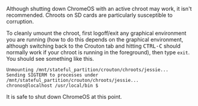 Although shutting down ChromeOS with an active chroot may work, it isn't recommended. Chroots on SD cards are particularly susceptible to corruption.

To cleanly umount the chroot, first logoff/exit any graphical environment you are running (how to do this depends on the graphical environment, although switching back to the Crouton tab and hitting <kbd>CTRL-C</kbd> should normally work if your chroot is running in the foreground), then type `exit`. You should see something like this.

    Unmounting /mnt/stateful_partition/crouton/chroots/jessie...
    Sending SIGTERM to processes under /mnt/stateful_partition/crouton/chroots/jessie...
    chronos@localhost /usr/local/bin $ 

It is safe to shut down ChromeOS at this point.